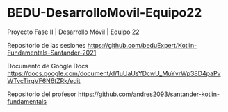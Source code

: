 # BEDU-DesarrolloMovil-Equipo22
Proyecto Fase II | Desarrollo Móvil |  Equipo 22

Repositorio de las sesiones https://github.com/beduExpert/Kotlin-Fundamentals-Santander-2021

Documento de Google Docs https://docs.google.com/document/d/1uUaUsYDcwU_MuYvrWp38D4paPvWTvcTirgVF6N6tZRk/edit

Repositorio del profesor https://github.com/andres2093/santander-kotlin-fundamentals
